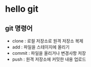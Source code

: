 # hello git

## git 명령어
* clone : 로컬 저장소로 원격 저장소 복제
* add : 파일을 스테이지에 올리기
* commit : 파일을 올리거나 변경사항 저장
* push : 원격 저장소에 커밋한 내용 업로드
